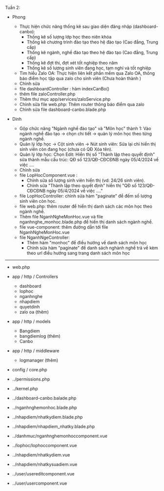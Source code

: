 Tuần 2: 
* Phong 
    - Thực hiện chức năng thống kê sau giao diện đăng nhập (dashboard-canbo):
        + Thống kê số lượng lớp học theo niên khóa
        + Thống kê chương trình đào tạo theo hệ đào tạo (Cao đẳng, Trung cấp)
        + Thống kê ngành, nghề đào tạo theo hệ đào tạo (Cao đẳng, Trung cấp)
        + Thống kê đợt thi, đợt xét tốt nghiệp theo năm
        + Thống kê số lượng sinh viên đang học, tạm nghỉ và tốt nghiệp
    - Tìm hiểu Zalo OA: Thực hiện liên kết phần mềm qua Zalo OA, thông báo điểm học tập qua zalo cho sinh viên (Chưa hoàn thành )

    * Chỉnh sửa
    - file dashboardController : hàm indexCanBo()
    - thêm file zaloController.php
    - Thêm thư mục app/services/zaloService.php
    - Chỉnh sửa file web.php: Thêm router thông báo điểm qua zalo
    - Chỉnh sửa file dashboard-canbo.blade.php

* Dinh 
    - Gộp chức năng "Ngành nghề đào tạo" và "Môn học" thành 1: Vào ngành nghề đào tạo -> chọn chi tiết -> quản lý môn học theo từng ngành nghề.
    - Quản lý lớp học -> Cột sinh viên -> Nút sinh viên: Sửa lại chỉ hiển thị sinh viên còn đang học (chưa có QĐ Xóa tên).
    - Quản lý lớp học: Chọn Edit: Hiển thị số "Thành lập theo quyết định" sửa thành mẫu cấu trúc: QĐ số 123/QĐ-CĐCĐNB ngày 05/4/2024 về việc ....

    * Chỉnh sửa
    - file LopHocComponent.vue : 
        + Chỉnh sửa số lượng sinh viên hiển thị (vd: 24/26 sinh viên).
        + Chỉnh sửa "Thành lập theo quyết định" hiển thị "QĐ số 123/QĐ-CĐCĐNB ngày 05/4/2024 về việc ...."
    - file LopHocController: chỉnh sửa hàm "paginate" để đếm số lượng sinh viên còn học.
    - file web.php: thêm router để hiển thị danh sách các môn học theo ngành nghề.
    - Thêm file NganhNgheMonHoc.vue và file nganhnghe_monhoc.blade.php để hiển thị danh sách ngành nghề.
    - file vue-component: thêm đường dẫn tới file NganhNgheMonHoc.vue
    - file NganhNgeController:
        + Thêm hàm "monhoc" để điều hướng về danh sách môn học
        + Chỉnh sửa hàm "paginate" để danh sách nghành nghề trả về kèm theo url điều hướng sang trang danh sách môn học




---
- web.php

- app / http / Controllers
    + dashboard
    + lophoc
    + nganhnghe
    + nhapdiem
    + quyetdinh
    + zalo oa (thêm)

- app / http / models
    + Bangdiem
    + bangdiemlog (thêm)
    + Canbo


- app / http / middleware
    - logmanager (thêm)

- config /  core.php 

- ../permissions.php 
- ../kernel.php

- ../dashboard-canbo.balade.php
- ../nganhnghemonhoc.blade.php
- ../nhapdiem/nhatkydiem.blade.php
- ../nhapdiem/nhapdiem_nhatky.blade.php
- ../danhmuc/nganhnghemonhoccomponent.vue
- ../lophoc/lophoccomponent.vue
- ../nhapdiem/nhatkydiem.vue
- ../nhapdiem/nhatkysuadiem.vue
- ../user/usereditcomponent.vue
- ../user/usercomponent.vue